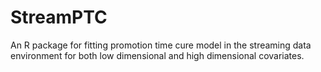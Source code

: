 # StreamPTC
An R package for fitting promotion time cure model in the streaming data environment for both low dimensional and high dimensional covariates.
